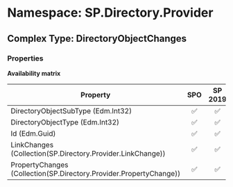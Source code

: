 # Namespace: SP.Directory.Provider

## Complex Type: DirectoryObjectChanges

### Properties

**Availability matrix**

Property | SPO | SP 2019 | SP 2016 | SP 2013
----------|:---:|:-------:|:-------:|:-------
DirectoryObjectSubType (Edm.Int32) | ✅ | ✅ | ❌ | ❌
DirectoryObjectType (Edm.Int32) | ✅ | ✅ | ❌ | ❌
Id (Edm.Guid) | ✅ | ✅ | ❌ | ❌
LinkChanges (Collection(SP.Directory.Provider.LinkChange)) | ✅ | ✅ | ❌ | ❌
PropertyChanges (Collection(SP.Directory.Provider.PropertyChange)) | ✅ | ✅ | ❌ | ❌
